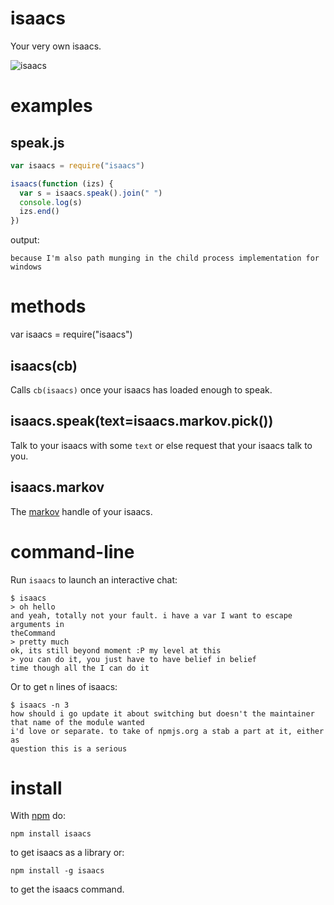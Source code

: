 isaacs
======

Your very own isaacs.

![isaacs](http://substack.net/images/isaacs.png)

examples
========

speak.js
--------

````javascript
var isaacs = require("isaacs")

isaacs(function (izs) {
  var s = isaacs.speak().join(" ")
  console.log(s)
  izs.end()
})
````

output:

    because I'm also path munging in the child process implementation for windows

methods
=======

var isaacs = require("isaacs")

isaacs(cb)
----------

Calls `cb(isaacs)` once your isaacs has loaded enough to speak.

isaacs.speak(text=isaacs.markov.pick())
---------------------------------------

Talk to your isaacs with some `text` or else request that your isaacs talk to
you.

isaacs.markov
-------------

The [markov](https://github.com/substack/node-markov) handle of your isaacs.

command-line
============

Run `isaacs` to launch an interactive chat:

    $ isaacs
    > oh hello
    and yeah, totally not your fault. i have a var I want to escape arguments in
    theCommand
    > pretty much
    ok, its still beyond moment :P my level at this
    > you can do it, you just have to have belief in belief
    time though all the I can do it

Or to get `n` lines of isaacs:

    $ isaacs -n 3
    how should i go update it about switching but doesn't the maintainer that name of the module wanted
    i'd love or separate. to take of npmjs.org a stab a part at it, either as
    question this is a serious

install
=======

With [npm](http://npmjs.org) do:

    npm install isaacs

to get isaacs as a library or:

    npm install -g isaacs

to get the isaacs command.
